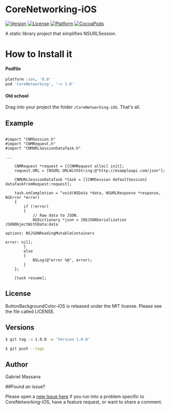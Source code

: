 # CoreNetworking-iOS

[![Version](https://img.shields.io/cocoapods/v/CoreNetworking.svg?style=flat-square)](http://cocoapods.org/pods/CoreNetworking)
[![License](https://img.shields.io/cocoapods/l/CoreNetworking.svg?style=flat-square)](http://cocoapods.org/pods/CoreNetworking)
[![Platform](https://img.shields.io/cocoapods/p/CoreNetworking.svg?style=flat-square)](http://cocoapods.org/pods/CoreNetworking)
[![CocoaPods](https://img.shields.io/cocoapods/metrics/doc-percent/CoreNetworking.svg?style=flat-square)](http://cocoapods.org/pods/CoreNetworking)

A static library project that simplifies NSURLSession.

# How to Install it

#### Podfile

```ruby
platform :ios, '8.0'
pod 'CoreNetworking', '~> 1.0'
```
#### Old school

Drag into your project the folder `/CoreNetworking-iOS`. That's all.

## Example

```objc

#import "CNMSession.h"
#import "CNMRequest.h"
#import "CNMURLSessionDataTask.h"

...

    CNMRequest *request = [[CNMRequest alloc] init];
    request.URL = [NSURL URLWithString:@"http://exampleapi.com/json"];
    
    CNMURLSessionDataTask *task = [[CNMSession defaultSession] dataTaskFromRequest:request];
    
    task.onCompletion = ^void(NSData *data, NSURLResponse *response, NSError *error)
    {
        if (!error)
        {
            // Raw data to JSON.
            NSDictionary *json = [NSJSONSerialization JSONObjectWithData:data
                                                                 options: NSJSONReadingMutableContainers
                                                                   error: nil];
        }
        else
        {
            NSLog(@"error %@", error);
        }
    };
    
    [task resume];

```

## License

ButtonBackgroundColor-iOS is released under the MIT license. Please see the file called LICENSE.

## Versions

```bash
$ git tag -a 1.0.0 -m 'Version 1.0.0'

$ git push --tags
```

## Author

Gabriel Massana

##Found an issue?

Please open a [new Issue here](https://github.com/GabrielMassana/CoreNetworking-iOS/issues/new) if you run into a problem specific to CoreNetworking-iOS, have a feature request, or want to share a comment.


